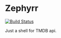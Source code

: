 # Zephyrr

[![Build Status](https://app.bitrise.io/app/180fa6aeff09d5da/status.svg?token=LUF-W3iG7VO7Jyiv0acZFA&branch=master)](https://app.bitrise.io/app/180fa6aeff09d5da)

Just a shell for TMDB api.  

